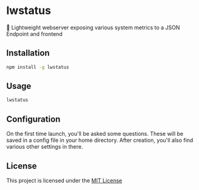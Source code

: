 # lwstatus

💾 Lightweight webserver exposing various system metrics to a JSON Endpoint and frontend

## Installation

```bash
npm install -g lwstatus
```

## Usage

```bash
lwstatus
```

## Configuration

On the first time launch, you'll be asked some questions. These will be saved in a config file in your home directory. After creation, you'll also find various other settings in there.

## License

This project is licensed under the [MIT License](https://github.com/OfficialCRUGG/lwstatus/blob/main/LICENSE)
